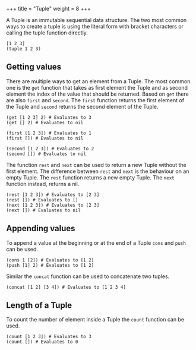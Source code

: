 +++
title = "Tuple"
weight = 8
+++

A Tuple is an immutable sequential data structure. The two most common ways to create a tuple is using the literal form with bracket characters or calling the tuple function directly.

```phel
[1 2 3]
(tuple 1 2 3)
```

## Getting values

There are multiple ways to get an element from a Tuple. The most common one is the `get` function that takes as first element the Tuple and as second element the index of the value that should be returned. Based on `get` there are also `first` and `second`. The `first` function returns the first element of the Tuple and `second` returns the second element of the Tuple.

```phel
(get [1 2 3] 2) # Evaluates to 3
(get [] 2) # Evaluates to nil

(first [1 2 3]) # Evaluates to 1
(first []) # Evaluates to nil

(second [1 2 3]) # Evaluates to 2
(second []) # Evaluates to nil
```

The function `rest` and `next` can be used to return a new Tuple without the first element. The difference between `rest` and `next` is the behaviour on an empty Tuple. The `rest` function returns a new empty Tuple. The `next` function instead, returns a nil.

```phel
(rest [1 2 3]) # Evaluates to [2 3]
(rest []) # Evaluates to []
(next [1 2 3]) # Evaluates to [2 3]
(next []) # Evaluates to nil
```

## Appending values

To append a value at the beginning or at the end of a Tuple `cons` and `push` can be used.

```phel
(cons 1 [2]) # Evaluates to [1 2]
(push [1] 2) # Evaluates to [1 2]
```

Similar the `concat` function can be used to concatenate two tuples.

```phel
(concat [1 2] [3 4]) # Evaluates to [1 2 3 4]
```

## Length of a Tuple

To count the number of element inside a Tuple the `count` function can be used.

```phel
(count [1 2 3]) # Evaluates to 3
(count []) # Evaluates to 0
```